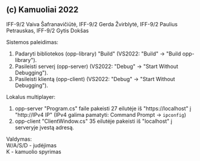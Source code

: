 (c) Kamuoliai 2022
---
IFF-9/2 Vaiva Šafranavičiūtė, IFF-9/2 Gerda Žvirblytė, IFF-9/2 Paulius Petrauskas, IFF-9/2 Gytis Dokšas  

Sistemos paleidimas:  
1. Padaryti bibliotekos (opp-library) "Build" (VS2022: "Build" -> "Build opp-library").  
2. Pasileisti serverį (opp-server) (VS2022: "Debug" -> "Start Without Debugging").  
3. Pasileisti klientą (opp-client) (VS2022: "Debug" -> "Start Without Debugging").  

Lokalus multiplayer:  
1. opp-server "Program.cs" faile pakeisti 27 eilutėje iš "https://localhost" į "http://IPv4 IP" (IPv4 galima pamatyti: Command Prompt -> `ipconfig`)  
2. opp-client "ClientWindow.cs" 35 eilutėje pakeisti iš "localhost" į serveryje įvestą adresą.  

Valdymas:  
W/A/S/D - judėjimas  
K - kamuolio spyrimas  

